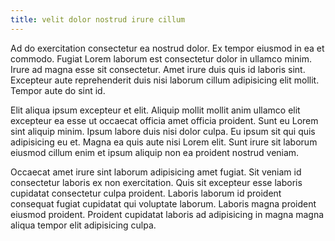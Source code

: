 ```yaml
---
title: velit dolor nostrud irure cillum
---
```


Ad do exercitation consectetur ea nostrud dolor. Ex tempor eiusmod in ea et commodo. Fugiat Lorem laborum est consectetur dolor in ullamco minim. Irure ad magna esse sit consectetur. Amet irure duis quis id laboris sint. Excepteur aute reprehenderit duis nisi laborum cillum adipisicing elit mollit. Tempor aute do sint id.

Elit aliqua ipsum excepteur et elit. Aliquip mollit mollit anim ullamco elit excepteur ea esse ut occaecat officia amet officia proident. Sunt eu Lorem sint aliquip minim. Ipsum labore duis nisi dolor culpa. Eu ipsum sit qui quis adipisicing eu et. Magna ea quis aute nisi Lorem elit. Sunt irure sit laborum eiusmod cillum enim et ipsum aliquip non ea proident nostrud veniam.

Occaecat amet irure sint laborum adipisicing amet fugiat. Sit veniam id consectetur laboris ex non exercitation. Quis sit excepteur esse laboris cupidatat consectetur culpa proident. Laboris laborum id proident consequat fugiat cupidatat qui voluptate laborum. Laboris magna proident eiusmod proident. Proident cupidatat laboris ad adipisicing in magna magna aliqua tempor elit adipisicing culpa.
